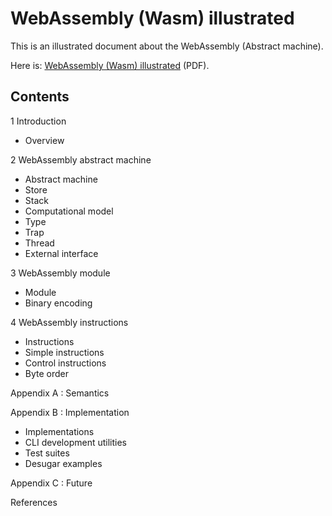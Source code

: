 WebAssembly (Wasm) illustrated
==============================

This is an illustrated document about the WebAssembly (Abstract machine).

Here is: [WebAssembly (Wasm) illustrated](https://takenobu-hs.github.io/downloads/WebAssembly_illustrated.pdf) (PDF).

Contents
--------

1 Introduction
  - Overview

2 WebAssembly abstract machine
  - Abstract machine
  - Store
  - Stack
  - Computational model
  - Type
  - Trap
  - Thread
  - External interface

3 WebAssembly module
  - Module
  - Binary encoding

4 WebAssembly instructions
  - Instructions
  - Simple instructions
  - Control instructions
  - Byte order

Appendix A : Semantics

Appendix B : Implementation
  - Implementations
  - CLI development utilities
  - Test suites
  - Desugar examples

Appendix C : Future

References

